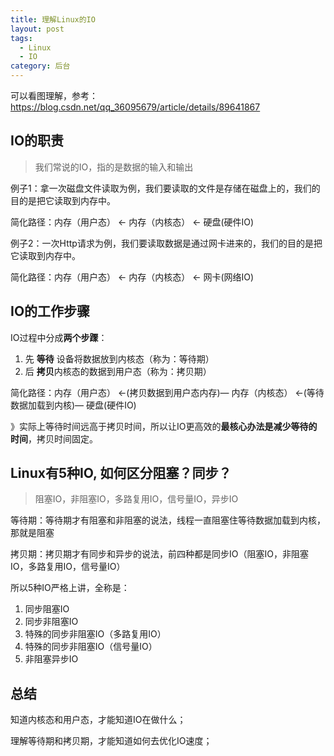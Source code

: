 ```yaml
---
title: 理解Linux的IO
layout: post
tags:
  - Linux
  - IO
category: 后台
---
```

可以看图理解，参考：https://blog.csdn.net/qq_36095679/article/details/89641867

## **IO的职责**

> 我们常说的IO，指的是数据的输入和输出

例子1：拿一次磁盘文件读取为例，我们要读取的文件是存储在磁盘上的，我们的目的是把它读取到内存中。

简化路径：内存（用户态） ←  内存（内核态） ←  硬盘(硬件IO)



例子2：一次Http请求为例，我们要读取数据是通过网卡进来的，我们的目的是把它读取到内存中。

简化路径：内存（用户态） ←  内存（内核态） ←  网卡(网络IO)



## IO的工作步骤

IO过程中分成**两个步䠫**：

1. 先 **等待** 设备将数据放到内核态（称为：等待期）
2. 后 **拷贝**内核态的数据到用户态（称为：拷贝期）

简化路径：内存（用户态） ←(拷贝数据到用户态内存)—  内存（内核态） ←(等待数据加载到内核)—  硬盘(硬件IO)



》实际上等待时间远高于拷贝时间，所以让IO更高效的**最核心办法是减少等待的时间**，拷贝时间固定。



## Linux有5种IO, 如何区分阻塞？同步？

> 阻塞IO，非阻塞IO，多路复用IO，信号量IO，异步IO

等待期：等待期才有阻塞和非阻塞的说法，线程一直阻塞住等待数据加载到内核，那就是阻塞

拷贝期：拷贝期才有同步和异步的说法，前四种都是同步IO（阻塞IO，非阻塞IO，多路复用IO，信号量IO）



所以5种IO严格上讲，全称是：

1. 同步阻塞IO
2. 同步非阻塞IO
3. 特殊的同步非阻塞IO（多路复用IO）
4. 特殊的同步非阻塞IO（信号量IO）
5. 非阻塞异步IO



## 总结

知道内核态和用户态，才能知道IO在做什么；

理解等待期和拷贝期，才能知道如何去优化IO速度；



